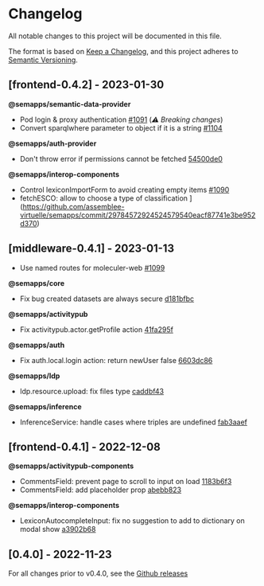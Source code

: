# Changelog

All notable changes to this project will be documented in this file.

The format is based on [Keep a Changelog](https://keepachangelog.com/en/1.0.0/),
and this project adheres to [Semantic Versioning](https://semver.org/spec/v2.0.0.html).

## [frontend-0.4.2] - 2023-01-30

**@semapps/semantic-data-provider**
- Pod login & proxy authentication [#1091](https://github.com/assemblee-virtuelle/semapps/pull/1091) (*:warning: Breaking changes*)
- Convert sparqlwhere parameter to object if it is a string [#1104](https://github.com/assemblee-virtuelle/semapps/pull/1104)

**@semapps/auth-provider**
- Don't throw error if permissions cannot be fetched [54500de0](https://github.com/assemblee-virtuelle/semapps/commit/54500de024b4e0e9ef0ec357282086a6bebefb65)

**@semapps/interop-components**
- Control lexiconImportForm to avoid creating empty items [#1090](https://github.com/assemblee-virtuelle/semapps/pull/1090)
- fetchESCO: allow to choose a type of classification ](https://github.com/assemblee-virtuelle/semapps/commit/29784572924524579540eacf87741e3be952d370)

## [middleware-0.4.1] - 2023-01-13

- Use named routes for moleculer-web [#1099](https://github.com/assemblee-virtuelle/semapps/pull/1099)

**@semapps/core**
- Fix bug created datasets are always secure [d181bfbc](https://github.com/assemblee-virtuelle/semapps/commit/d181bfbc0a6a94c666cc96f4cc1a78e15f111372)

**@semapps/activitypub**
- Fix activitypub.actor.getProfile action [41fa295f](https://github.com/assemblee-virtuelle/semapps/commit/41fa295f9613f9e54b681aacf5f10aabc8a8b6a2)

**@semapps/auth**
- Fix auth.local.login action: return newUser false [6603dc86](https://github.com/assemblee-virtuelle/semapps/commit/6603dc865d70e62c57800d120a8c0de1f2e16a84)

**@semapps/ldp**
- ldp.resource.upload: fix files type [caddbf43](https://github.com/assemblee-virtuelle/semapps/commit/caddbf43a4a93b5d88a9465dc0fd548467d3acfb)

**@semapps/inference**
- InferenceService: handle cases where triples are undefined [fab3aaef](https://github.com/assemblee-virtuelle/semapps/commit/fab3aaef81089f9b132e53f5c2b33485c502154e)

## [frontend-0.4.1] - 2022-12-08

**@semapps/activitypub-components**
- CommentsField: prevent page to scroll to input on load [1183b6f3](https://github.com/assemblee-virtuelle/semapps/commit/1183b6f31ccf5ce4fe68794acadab266395c22af)
- CommentsField: add placeholder prop [abebb823](https://github.com/assemblee-virtuelle/semapps/commit/abebb82396afbfa0a655f8ba42327432370bf731)

**@semapps/interop-components**
- LexiconAutocompleteInput: fix no suggestion to add to dictionary on modal show [a3902b68](https://github.com/assemblee-virtuelle/semapps/commit/a3902b68bf19bd910199a321ec535ad81856fd9e)

## [0.4.0] - 2022-11-23

For all changes prior to v0.4.0, see the [Github releases](https://github.com/assemblee-virtuelle/semapps/releases)
